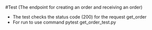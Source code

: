 #Test (The endpoint for creating an order and receiving an order)
- The test checks the status code (200) for the request get_order
- For run to use command pytest get_order_test.py